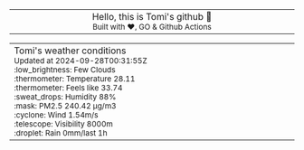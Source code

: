 
<div align="center">
<table>
<tbody>
<td align="center">
<img width="2000" height="0"><br>
Hello, this is Tomi's github 👋<br>
<sup>Built with ❤️, GO & Github Actions</sup><br>
<img width="2000" height="0">
</td>
</tbody>
</table>
</div>
<table>
<tbody>
<td align="left">
<img width="2000" height="0"><br>
Tomi's weather conditions<br>
<sup>Updated at 2024-09-28T00:31:55Z</sup><br>
<sup>:low_brightness: Few Clouds</sup><br>
<sup>:thermometer: Temperature 28.11 </sup><br>
<sup>:thermometer: Feels like 33.74</sup><br>
<sup>:sweat_drops: Humidity 88%</sup><br>
<sup>:mask: PM2.5 240.42 μg/m3</sup><br>
<sup>:cyclone: Wind 1.54m/s </sup><br>
<sup>:telescope: Visibility 8000m </sup><br>
<sup>:droplet: Rain 0mm/last 1h </sup><br>
<img width="2000" height="0">
</td>
<td align="left">
<img width="2000" height="0"><br>
<br>
<img width="2000" height="0">
</td>
</tbody>
</table>
</div>
    